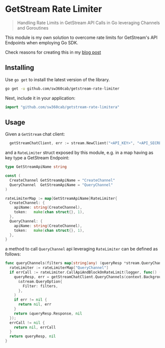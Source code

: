 # GetStream Rate Limiter

> Handling Rate Limits in GetStream API Calls in Go leveraging Channels and Goroutines

This module is my own solution to overcome rate limits for GetStream's API Endpoints when employing Go SDK.

Check reasons for creating this in my [blog post](https://dev.to/sw360cab/handling-rate-limits-in-getstream-api-calls-in-go-leveraging-channels-and-go-routines-414b-temp-slug-7513238)

## Installing

Use `go get` to install the latest version of the library.

```bash
go get -u github.com/sw360cab/getstream-rate-limiter
```

Next, include it in your application:

```go
import "github.com/sw360cab/getstream-rate-limitera"
```

## Usage

Given a `GetStream` chat client:

```go
  getStreamChatClient, err := stream.NewClient("<API_KEY>", "<API_SECRET>")
```

and a `RateLimiter` struct exposed by this module, e.g. in a map having as key type a GetStream Endpoint:

```go
type GetStreamApiName string

const (
  CreateChannel GetStreamApiName = "CreateChannel"
  QueryChannel  GetStreamApiName = "QueryChannel"
)

rateLimiterMap := map[GetStreamApiName]RateLimiter{
  CreateChannel: {
    apiName: string(CreateChannel),
    token:   make(chan struct{}, 1),
  },
  QueryChannel: {
    apiName: string(CreateChannel),
    token:   make(chan struct{}, 1),
  },
}
```

a method to call `QueryChannel` api leveraging `RateLimiter` can be defined as follows:

```go
func queryChannels(filters map[string]any) (queryResp *stream.QueryChannelsResponse, err error) {
  rateLimiter := rateLimiterMap["QueryChannel"]
  if errCall := rateLimiter.CallApiAndBlockOnRateLimit(logger, func() (resp *stream.Response, err error) {
    queryResp, err = getStreamChatClient.QueryChannels(context.Background(),
      &stream.QueryOption{
        Filter: filters,
      },
    )
    if err != nil {
      return nil, err
    }
    return &queryResp.Response, nil
  });
  errCall != nil {
    return nil, errCall
  }
  return queryResp, nil
}
```

